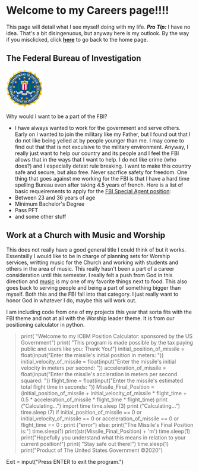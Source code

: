 # **Welcome to my Careers page!!!!**
  This page will detail what I see myself doing with my life. **_Pro Tip:_** I have no idea. That's a bit disingenuous, but anyway here is my outlook.
 By the way if you misclicked, click [**here**](/README.md) to go back to the home page.
## The Federal Bureau of Investigation 
![FBI Seal](/FBIseal.png)
 
 Why would I want to be a part of the FBI?
 * I have always wanted to work for the government and serve others. Early on I wanted to join the military like my Father, but I found out that I do not like being yelled at by people younger than me. I may come to find out that that is not exculsive to the military environment. Anyway, I really just want to help our country and its people and I feel the FBI allows that in the ways that I want to help. I do not like crime (who does?) and I especially detest rule breaking. I want to make this country safe and secure, but also free. Never sacrfice safety for freedom. One thing that goes against me working for the FBI is that I have a hard time spelling Bureau even after taking 4.5 years of french. 
Here is a list of basic requeirements to apply for the [FBI Special Agent position](https://www.fbijobs.gov/career-paths/special-agents/eligibility): 
* Between 23 and 36 years of age
* Minimum Bachelor's Degree
* Pass PFT
* and some other stuff
## Work at a Church with Music and Worship
This does not really have a good general title I could think of but it works. Essentailly I would like to be in charge of planning sets for Worship services, writting music for the Church and working with students and others in the area of music. This really hasn't been a part of a career consideration until this semester. I really felt a push from God in this direction and [music](/Music.md) is my one of my favorite things next to food. This also goes back to serving people and being a part of something bigger than myself. Both this and the FBI fall into that category. I just really want to honor God in whatever I do, maybe this will work out. 

I am including code from one of my projects this year that sorta fits with the FBI theme and not at all with the Worship leader theme. It is from our positioning calculator in python. 
 >print( "Welcome to my ICBM Position Calculator: sponsored by the US Government")
print( "This program is made possible by the tax paying public and users like you: Thank You!")
initial_position_of_missile = float(input("Enter the missile's initial position in meters: "))
initial_velocity_of_missile = float(input("Enter the missile's initial velocity in meters per second: "))
acceleration_of_missile = float(input("Enter the missile's accleration in meters per second squared: "))
flight_time = float(input("Enter the missile's estimated total flight time in seconds: "))
Missile_Final_Position = (initial_position_of_missile + initial_velocity_of_missile * flight_time + 0.5 * acceleration_of_missile * flight_time * flight_time) 
print ("Calculating...")
import time
time.sleep (3)
print ("Calculating...")
time.sleep (7)
if initial_position_of_missile == 0 or initial_velocity_of_missile == 0 or acceleration_of_missile == 0 or flight_time == 0 :
    print ("error")
else:
    print("The Missile's Final Position is:")
    time.sleep(1)
    print(str(Missile_Final_Position) + 'm')
    time.sleep(1)
    print("Hopefully you understand what this means in relation to your current position!")
    print( "Stay safe out there!")
    time.sleep(1)
    print("Product of The United States Government ©2020")
    

Exit = input("Press ENTER to exit the program.")
